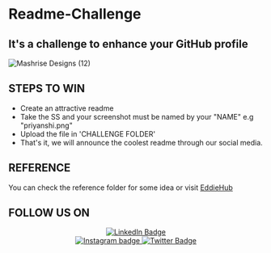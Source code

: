 # Readme-Challenge

## It's a challenge to enhance your GitHub profile

![Mashrise Designs (12)](https://github.com/coding-connoisseurs-foet/Readme-Challenge/assets/83975944/97ea1c14-16d2-4ac1-830f-f6c25b2ac34d)

## STEPS TO WIN
- Create an attractive readme
- Take the SS and your screenshot must be named by your "NAME" e.g "priyanshi.png"
- Upload the file in 'CHALLENGE FOLDER'
- That's it, we will announce the coolest readme through our social media.

## REFERENCE
 You can check the reference folder for some idea or visit [EddieHub](https://github.com/EddieHubCommunity/awesome-github-profiles)
  ## FOLLOW US ON

  <div id="badges" align="center">
  <a href="https://www.linkedin.com/company/coding-connoiseurs/">
    <img src="https://img.shields.io/badge/LinkedIn-blue?style=for-the-badge&logo=linkedin&logoColor=white" alt="LinkedIn Badge"/>
  </a>
    <br>
  <a href="https://www.instagram.com/cod.ngclub/">
    <img src="https://img.shields.io/badge/Instaram-red?style=for-the-badge&logo=Instagram&logoColor=white" alt="Instagram badge"/>
  </a>
  <a href="https://twitter.com/ccfoet_LU">
    <img src="https://img.shields.io/badge/Twitter-blue?style=for-the-badge&logo=twitter&logoColor=white" alt="Twitter Badge"/>
   </a><br>
  <img src="https://komarev.com/ghpvc/?username=coding-connoisseurs-foet&style=flat-square&color=blue" alt=""/>
</div>
